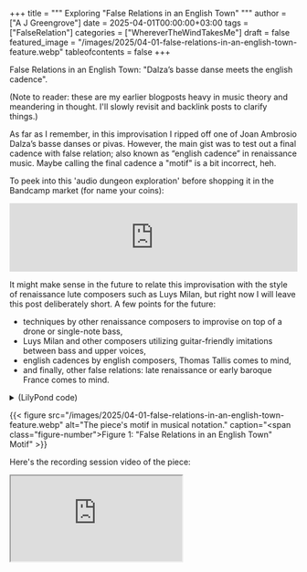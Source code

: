 +++
title = """
  Exploring "False Relations in an English Town"
  """
author = ["A J Greengrove"]
date = 2025-04-01T00:00:00+03:00
tags = ["FalseRelation"]
categories = ["WhereverTheWindTakesMe"]
draft = false
featured_image = "/images/2025/04-01-false-relations-in-an-english-town-feature.webp"
tableofcontents = false
+++

False Relations in an English Town:
"Dalza’s basse danse meets the english cadence".

(Note to reader: these are my earlier blogposts heavy in music theory
and meandering in thought.
I'll slowly revisit and backlink posts to clarify things.)

As far as I remember,
in this improvisation I ripped off one of
Joan Ambrosio Dalza’s basse danses or pivas.
However, the main gist was to test out a final cadence with false relation;
also known as “english cadence” in renaissance music.
Maybe calling the final cadence a "motif" is a bit incorrect, heh.

To peek into this 'audio dungeon exploration'
before shopping it in the Bandcamp market (for name your coins):
<div class="org-bandcamp-track"> <iframe style="border: 0; width: 100%; height: 120px;" src="https://bandcamp.com/EmbeddedPlayer/album= 3014684465/size=large/bgcol=ffffff/linkcol=2ebd35/tracklist=false/artwork=small/track=226377492/transparent=true/" seamless><a href="https://ajgreengrove.bandcamp.com/album/ wherever-the-wind-takes-me"> "Wherever The Wind Takes Me" by A J Greengrove</a></iframe>

It might make sense in the future to relate this improvisation
with the style of renaissance lute composers such as Luys Milan,
but right now I will leave this post deliberately short.
A few points for the future:

-   techniques by other renaissance composers
    to improvise on top of a drone or single-note bass,
-   Luys Milan and other composers
    utilizing guitar-friendly imitations between bass and upper voices,
-   english cadences by english composers,
    Thomas Tallis comes to mind,
-   and finally, other false relations:
    late renaissance or early baroque France comes to mind.

<details>
<summary>(LilyPond code)</summary>
<div class="details">

```lilypond
#(ly:set-option 'resolution 200)
\version "2.24.4"
\language "english"
\pointAndClickOff
\header { tagline = "" }
melody = \relative a' { \parenthesize a4 gs8 fs gs4. a8 a1\fermata }
bass = \relative e { e2 f?4 e a,1\fermata }
\score {
  <<
    \new Staff { \clef "treble" \melody }
    \new Staff { \clef "bass" \bass }
    \new TabStaff \with {} <<
      \new TabVoice { \melody }
      \new TabVoice { \bass }
    >>
  >>
}
```
</div>
</details>

<a id="figure--fig:04-01-false-relations-in-an-english-town-feature.webp"></a>

{{< figure src="/images/2025/04-01-false-relations-in-an-english-town-feature.webp" alt="The piece's motif in musical notation." caption="<span class=\"figure-number\">Figure 1: </span>\"False Relations in an English Town\" Motif" >}}

Here's the recording session video of the piece:

<div class="org-youtube"><iframe src="https://www.youtube.com/embed/yJVGpjqCjLw" allowfullscreen title="YouTube Video"></iframe></div>
